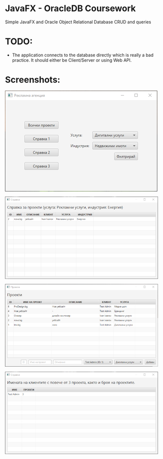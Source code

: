 # JavaFX - OracleDB Coursework
Simple JavaFX and Oracle Object Relational Database CRUD and queries

# TODO:
- The application connects to the database directly which is really a bad practice. It should either be Client/Server or using Web API.

# Screenshots:
![Main window](/screenshots/main-window.png?raw=true "Main window")

![Filter](/screenshots/filter.png?raw=true "Filter")

![All projects](/screenshots/all-projects.png?raw=true "All projects")

![Query one](/screenshots/query-one.png?raw=true "Query one")
